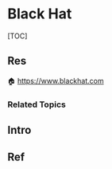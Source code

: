 # Black Hat

[TOC]



## Res
🏠 https://www.blackhat.com


### Related Topics



## Intro



## Ref

